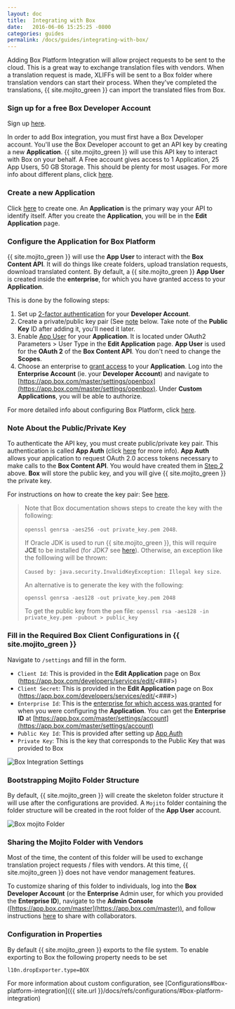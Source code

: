 ```yaml
---
layout: doc
title:  Integrating with Box
date:   2016-06-06 15:25:25 -0800
categories: guides
permalink: /docs/guides/integrating-with-box/
---
```


Adding Box Platform Integration will allow project requests to be sent to the cloud.  This is a great way to exchange translation files with vendors.  When a translation request is made, XLIFFs will be sent to a Box folder where translation vendors can start their process.  When they've completed the translations, {{ site.mojito_green }} can import the translated files from Box.


### Sign up for a free Box Developer Account

Sign up [here](https://app.box.com/signup/o/default_developer_offer).

In order to add Box integration, you must first have a Box Developer account. You'll use the Box Developer account to get an API key by creating a new **Application**. {{ site.mojito_green }} will use this API key to interact with Box on your behalf.  A Free account gives access to 1 Application, 25 App Users, 50 GB Storage.  This should be plenty for most usages.  For more info about different plans, click [here](https://developers.box.com/box-platform-pricing/).


### Create a new Application
Click [here](https://app.box.com/developers/services/edit/) to create one.  An **Application** is the primary way your API to identify itself.  After you create the **Application**, you will be in the **Edit Application** page.

### Configure the Application for Box Platform

{{ site.mojito_green }} will use the **App User** to interact with the **Box Content API**.  It will do things like create folders, upload translation requests, download translated content.  By default, a {{ site.mojito_green }} **App User** is created inside the **enterprise**, for which you have granted access to your **Application**.

This is done by the following steps:

1. Set up [2-factor authentication](https://docs.box.com/docs/configuring-box-platform#section-2-set-up-two-factor-authentication) for your **Developer Account**.
2. Create a private/public key pair (See [note](#) below.  Take note of the **Public Key** ID after adding it, you'll need it later.
3. Enable [App User](https://docs.box.com/docs/configuring-box-platform#section-3-enabling-app-auth-and-app-users) for your **Application**.  It is located under OAuth2 Parameters > User Type in the **Edit Application** page.  **App User** is used for the **OAuth 2** of the **Box Content API**.  You don't need to change the **Scopes**.
4. Choose an enterprise to [grant access](https://docs.box.com/docs/configuring-box-platform#section-4-grant-access-in-enterprise-admin-console) to your **Application**.  Log into the **Enterprise Account** (ie. your **Developer Account**) and navigate to [https://app.box.com/master/settings/openbox](https://app.box.com/master/settings/openbox).  Under **Custom Applications**, you will be able to authorize.


For more detailed info about configuring Box Platform, click [here](https://docs.box.com/docs/configuring-box-platform).


### Note About the Public/Private Key

To authenticate the API key, you must create public/private key pair.  This authentication is called **App Auth** (click [here](https://docs.box.com/docs/app-auth) for more info).  **App Auth** allows your application to request OAuth 2.0 access tokens necessary to make calls to the **Box Content API**.  You would have created them in [Step 2](#configure-the-application-for-box-platform) above.  **Box** will store the public key, and you will give {{ site.mojito_green }} the private key.

For instructions on how to create the key pair: See [here](https://docs.box.com/docs/app-auth#section-1-generating-an-rsa-keypair).

>Note that Box documentation shows steps to create the key with the following:
>
>`openssl genrsa -aes256 -out private_key.pem 2048`.
>
>If Oracle JDK is used to run {{ site.mojito_green }}, this will require **JCE** to be installed
(for JDK7 see [here](http://www.oracle.com/technetwork/java/javase/downloads/jce-7-download-432124.html)).
Otherwise, an exception like the folllowing will be thrown:
>
>`Caused by: java.security.InvalidKeyException: Illegal key size`.
>
>An alternative is to generate the key with the following:
>
>`openssl genrsa -aes128 -out private_key.pem 2048`
>
> To get the public key from the `pem` file:
> `openssl rsa -aes128 -in private_key.pem -pubout > public_key`



### Fill in the Required Box Client Configurations in {{ site.mojito_green }}

Navigate to `/settings` and fill in the form.

- `Client Id`: This is provided in the **Edit Application** page on Box (https://app.box.com/developers/services/edit/<###>)
- `Client Secret`: This is provided in the **Edit Application** page on Box (https://app.box.com/developers/services/edit/<###>)
- `Enterprise Id`: This is the [enterprise for which access was granted](#configure-the-application-for-box-platform) for when you were configuring the **Application**.  You can get the **Enterprise ID** at [https://app.box.com/master/settings/account](https://app.box.com/master/settings/account)
- `Public Key Id`: This is provided after setting up [App Auth](#configure-the-application-for-box-platform)
- `Private Key`: This is the key that corresponds to the Public Key that was provided to Box

![Box Integration Settings](./images/box-settings.png)

### Bootstrapping Mojito Folder Structure

By default, {{ site.mojito_green }} will create the skeleton folder structure it will use after the configurations are provided.  A `Mojito` folder containing the folder structure will be created in the root folder of the **App User** account.

![Box mojito Folder](./images/box-mojito-folder.png)

### Sharing the Mojito Folder with Vendors
Most of the time, the content of this folder will be used to exchange translation project requests / files with vendors.  At this time, {{ site.mojito_green }} does not have vendor management features.

To customize sharing of this folder to individuals, log into the **Box Developer Account** (or the **Enterprise** Admin user, for which you provided the **Enterprise ID**), navigate to the **Admin Console** ([https://app.box.com/master](https://app.box.com/master)), and follow instructions [here](https://community.box.com/t5/For-Admins/How-Do-I-Share-Files-And-Folders-From-The-Admin-Console/ta-p/211) to share with collaborators.

### Configuration in Properties

By default {{ site.mojito_green }} exports to the file system. To enable exporting to Box the following property needs to be set

    l10n.dropExporter.type=BOX
    
For more information about custom configuration, see [Configurations#box-platform-integration]({{ site.url }}/docs/refs/configurations/#box-platform-integration)

